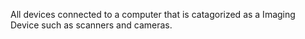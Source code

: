 All devices connected to a computer that is catagorized as a Imaging Device such as scanners and cameras.